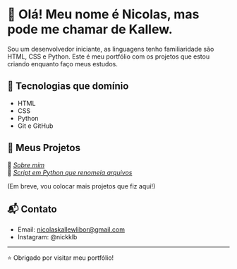 # 👋 Olá! Meu nome é Nicolas, mas pode me chamar de Kallew.

Sou um desenvolvedor iniciante, as linguagens tenho familiaridade são HTML, CSS e Python. Este é meu portfólio com os projetos que estou criando enquanto faço meus estudos.

## 🧰 Tecnologias que domínio

- HTML
- CSS
- Python
- Git e GitHub

## 📂 Meus Projetos

🔹 *[Sobre mim](https://kallew123.github.io/Sobre-mim/)*  
🔹 *[Script em Python que renomeia arquivos](https://github.com/seuusuario/nome-do-projeto)*

(Em breve, vou colocar mais projetos que fiz aqui!)

## 📬 Contato

- Email: nicolaskallewlibor@gmail.com
- Instagram: @nickklb

---

⭐ Obrigado por visitar meu portfólio!
